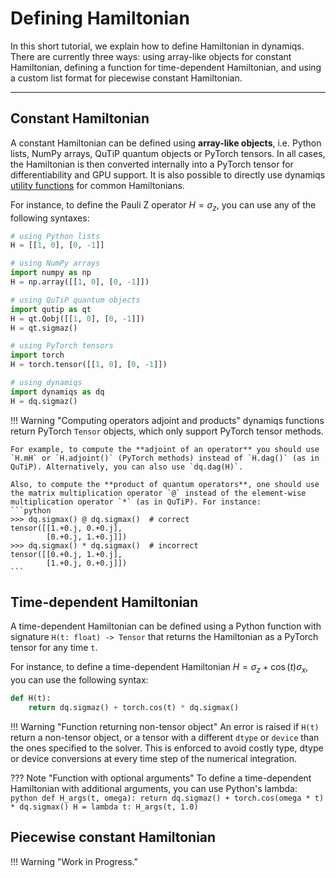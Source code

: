 # Defining Hamiltonian

In this short tutorial, we explain how to define Hamiltonian in dynamiqs. There are currently three ways: using array-like objects for constant Hamiltonian, defining a function for time-dependent Hamiltonian, and using a custom list format for piecewise constant Hamiltonian.

***

## Constant Hamiltonian

A constant Hamiltonian can be defined using **array-like objects**, i.e. Python lists, NumPy arrays, QuTiP quantum objects or PyTorch tensors. In all cases, the Hamiltonian is then converted internally into a PyTorch tensor for differentiability and GPU support. It is also possible to directly use dynamiqs [utility functions](../python_api/index.md) for common Hamiltonians.

For instance, to define the Pauli Z operator $H = \sigma_z$, you can use any of the following syntaxes:

```python
# using Python lists
H = [[1, 0], [0, -1]]

# using NumPy arrays
import numpy as np
H = np.array([[1, 0], [0, -1]])

# using QuTiP quantum objects
import qutip as qt
H = qt.Qobj([[1, 0], [0, -1]])
H = qt.sigmaz()

# using PyTorch tensors
import torch
H = torch.tensor([[1, 0], [0, -1]])

# using dynamiqs
import dynamiqs as dq
H = dq.sigmaz()
```

!!! Warning "Computing operators adjoint and products"
    dynamiqs functions return PyTorch `Tensor` objects, which only support PyTorch tensor methods.

    For example, to compute the **adjoint of an operator** you should use `H.mH` or `H.adjoint()` (PyTorch methods) instead of `H.dag()` (as in QuTiP). Alternatively, you can also use `dq.dag(H)`.

    Also, to compute the **product of quantum operators**, one should use the matrix multiplication operator `@` instead of the element-wise multiplication operator `*` (as in QuTiP). For instance:
    ```python
    >>> dq.sigmax() @ dq.sigmax()  # correct
    tensor([[1.+0.j, 0.+0.j],
            [0.+0.j, 1.+0.j]])
    >>> dq.sigmax() * dq.sigmax()  # incorrect
    tensor([[0.+0.j, 1.+0.j],
            [1.+0.j, 0.+0.j]])
    ```

## Time-dependent Hamiltonian

A time-dependent Hamiltonian can be defined using a Python function with signature `H(t: float) -> Tensor` that returns the Hamiltonian as a PyTorch tensor for any time `t`.

For instance, to define a time-dependent Hamiltonian $H = \sigma_z + \cos(t)\sigma_x$, you can use the following syntax:

```python
def H(t):
    return dq.sigmaz() + torch.cos(t) * dq.sigmax()
```

!!! Warning "Function returning non-tensor object"
    An error is raised if `H(t)` return a non-tensor object, or a tensor with a different `dtype` or `device` than the ones specified to the solver. This is enforced to avoid costly type, dtype or device conversions at every time step of the numerical integration.

??? Note "Function with optional arguments"
    To define a time-dependent Hamiltonian with additional arguments, you can use Python's lambda:
    ```python
    def H_args(t, omega):
        return dq.sigmaz() + torch.cos(omega * t) * dq.sigmax()
    H = lambda t: H_args(t, 1.0)
    ```

## Piecewise constant Hamiltonian

!!! Warning "Work in Progress."
